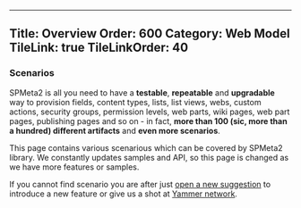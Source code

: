 ﻿----
Title: Overview
Order: 600
Category: Web Model
TileLink: true
TileLinkOrder: 40
----

### Scenarios

SPMeta2 is all you need to have a **testable**, **repeatable** and **upgradable** way to provision fields, content types, lists, list views, webs, 
custom actions, security groups, permission levels, web parts, wiki pages, web part pages, publishing pages and so on - in fact, 
**more than 100 (sic, more than a hundred) different artifacts** and **even more scenarios**.

This page contains various scenarious which can be covered by SPMeta2 library. We constantly updates samples and API, so this page is changed as we have more features or samples.

If you cannot find scenario you are after just [open a new suggestion](https://subpointsolutions.uservoice.com) to introduce a new feature or give us a shot at [Yammer network](https://www.yammer.com/spmeta2feedback).